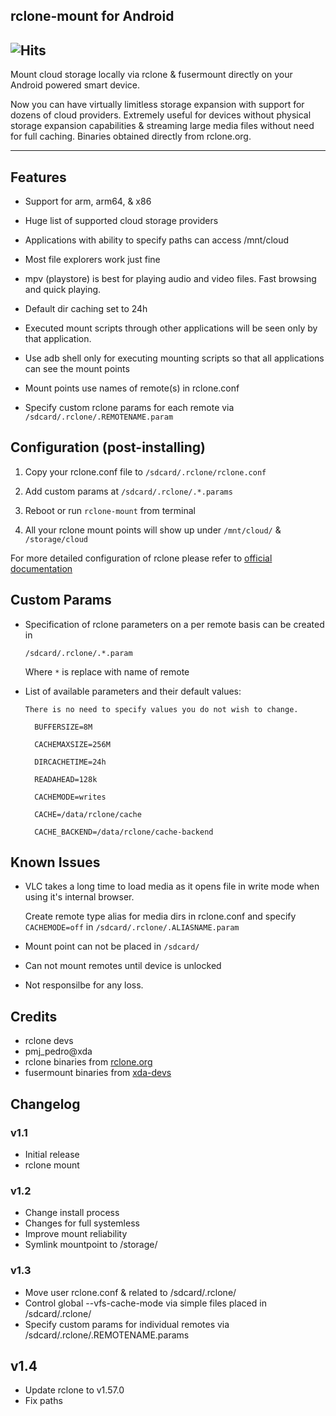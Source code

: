 ## rclone-mount for Android

![Hits](https://hitcounter.pythonanywhere.com/count/tag.svg?url=https%3A%2F%2Fgithub.com%2FMagisk-Modules-Repo%2Fcom.piyushgarg.rclone)
---

Mount cloud storage locally via rclone & fusermount directly on your Android powered smart device. 

Now you can have virtually limitless storage expansion with support for dozens of cloud providers. Extremely useful for devices without physical storage expansion capabilities & streaming large media files without need for full caching. Binaries obtained directly from rclone.org. 

---
## Features
- Support for arm, arm64, & x86

- Huge list of supported cloud storage providers

- Applications with ability to specify paths can access /mnt/cloud

- Most file explorers work just fine

- mpv (playstore) is best for playing audio and video files. Fast browsing and quick playing.

- Default dir caching set to 24h

- Executed mount scripts through other applications will be seen only by that application.

- Use adb shell only for executing mounting scripts so that all applications can see the mount points

- Mount points use names of remote(s) in rclone.conf

- Specify custom rclone params for each remote via `/sdcard/.rclone/.REMOTENAME.param`

## Configuration (post-installing)

1. Copy your rclone.conf file to `/sdcard/.rclone/rclone.conf`

2. Add custom params at `/sdcard/.rclone/.*.params`

3. Reboot or run `rclone-mount` from terminal

4. All your rclone mount points will show up under `/mnt/cloud/` & `/storage/cloud`

For more detailed configuration of rclone please refer to [official documentation](https://rclone.org)

## Custom Params

- Specification of rclone parameters on a per remote basis can be created in 

    `/sdcard/.rclone/.*.param`

   Where `*` is replace with name of remote



- List of available parameters and their default values:
  
      There is no need to specify values you do not wish to change.

        BUFFERSIZE=8M

        CACHEMAXSIZE=256M

        DIRCACHETIME=24h

        READAHEAD=128k

        CACHEMODE=writes

        CACHE=/data/rclone/cache

        CACHE_BACKEND=/data/rclone/cache-backend

## Known Issues

- VLC  takes a long time to load media as it opens file in write mode when using it's internal browser. 

    Create remote type alias for media dirs in rclone.conf and specify `CACHEMODE=off` in `/sdcard/.rclone/.ALIASNAME.param`

- Mount point can not be placed in `/sdcard/`

- Can not mount remotes until device is unlocked 

- Not responsilbe for any loss.

## Credits

- rclone devs
- pmj_pedro@xda
- rclone binaries from [rclone.org](https://rclone.org/downloads)
- fusermount binaries from  [xda-devs](https://forum.xda-developers.com/android/development/fusermount-android-rclone-mount-t3866652)

## Changelog

### v1.1
* Initial release
* rclone mount

### v1.2
* Change install process
* Changes for full systemless
* Improve mount reliability
* Symlink mountpoint to /storage/

### v1.3
* Move user rclone.conf & related to /sdcard/.rclone/
* Control global --vfs-cache-mode via simple files placed in /sdcard/.rclone/
* Specify custom params for individual remotes via /sdcard/.rclone/.REMOTENAME.params

## v1.4
* Update rclone to v1.57.0
* Fix paths
